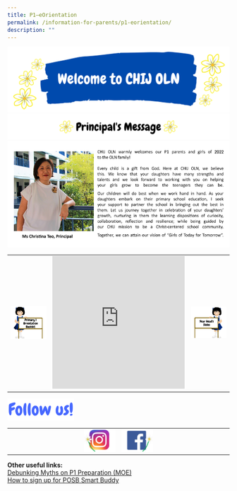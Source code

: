 ```yaml
---
title: P1–eOrientation
permalink: /information-for-parents/p1-eorientation/
description: ""
---
```

<img src="/images/p1o1.png">
<img src="/images/p1o2.png">
<img src="/images/p1o3.png">
<table style="border-collapse: collapse; width: 100%;" border="0">
<tbody>
<tr>
<td style="width: 33.3333%;"><a href="/files/P1%20e-Orientation%20Booklet%202022%20-%2011%20Nov.pdf"><img src="/images/p1o4.png"></a></td>
<td style="width: 33.3333%;"><iframe src="https://docs.google.com/presentation/d/e/2PACX-1vRs9dCvoirAzTIpNw7jOahXDn14pJf8e8_cQG36yvx_94cTWrNtzd6VlpGEl_QWFrBwzC5CPGQ_zo7f/embed?start=false&loop=false&delayms=10000" frameborder="0" width="300" height="300" allowfullscreen="true" ></iframe></td>
<td style="width: 33.3333%;"><a href="/files/P1%20e-Orientation%20-%2011%20Nov%20Website.pdf"><img src="/images/p1o5.png"></a></td>
</tr>
</tbody>
</table>
<img style="width: 30%;" src="/images/p1o6.png">
<table style="border-collapse: collapse; width: 100%;" border="0">
<tbody>
<tr>
<td style="width: 50%; text-align: right;"><a href="https://www.instagram.com/chijoln.official/"><img style="width: 30%;" src="/images/p1o7.jpg"></a></td>
<td style="width: 50%; text-align: left;"><a href="https://www.facebook.com/chijoln.official/"><img style="width: 30%;" src="/images/p108.jpg"></a></td>
</tr>
</tbody>
</table>
<p><strong>Other useful links:</strong><br /><a href="https://www.facebook.com/moesingapore/posts/10158904455987004" target="_blank" rel="noopener">Debunking Myths on P1 Preparation (MOE)</a><br /><a href="http://www.posb.com.sg/chijoln" target="_blank" rel="noopener">How to sign up for POSB Smart Buddy</a></p>